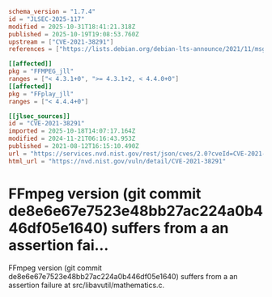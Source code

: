 ```toml
schema_version = "1.7.4"
id = "JLSEC-2025-117"
modified = 2025-10-31T18:41:21.318Z
published = 2025-10-19T19:08:53.760Z
upstream = ["CVE-2021-38291"]
references = ["https://lists.debian.org/debian-lts-announce/2021/11/msg00012.html", "https://security.gentoo.org/glsa/202312-14", "https://trac.ffmpeg.org/ticket/9312", "https://www.debian.org/security/2021/dsa-4990", "https://www.debian.org/security/2021/dsa-4998", "https://lists.debian.org/debian-lts-announce/2021/11/msg00012.html", "https://security.gentoo.org/glsa/202312-14", "https://trac.ffmpeg.org/ticket/9312", "https://www.debian.org/security/2021/dsa-4990", "https://www.debian.org/security/2021/dsa-4998"]

[[affected]]
pkg = "FFMPEG_jll"
ranges = ["< 4.3.1+0", ">= 4.3.1+2, < 4.4.0+0"]
[[affected]]
pkg = "FFplay_jll"
ranges = ["< 4.4.4+0"]

[[jlsec_sources]]
id = "CVE-2021-38291"
imported = 2025-10-18T14:07:17.164Z
modified = 2024-11-21T06:16:43.953Z
published = 2021-08-12T16:15:10.490Z
url = "https://services.nvd.nist.gov/rest/json/cves/2.0?cveId=CVE-2021-38291"
html_url = "https://nvd.nist.gov/vuln/detail/CVE-2021-38291"
```

# FFmpeg version (git commit de8e6e67e7523e48bb27ac224a0b446df05e1640) suffers from a an assertion fai...

FFmpeg version (git commit de8e6e67e7523e48bb27ac224a0b446df05e1640) suffers from a an assertion failure at src/libavutil/mathematics.c.

